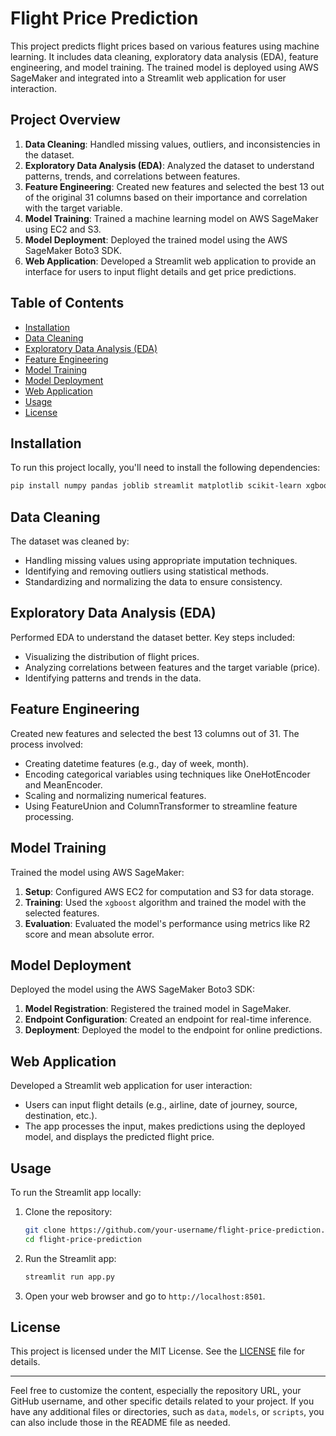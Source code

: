 

# Flight Price Prediction

This project predicts flight prices based on various features using machine learning. It includes data cleaning, exploratory data analysis (EDA), feature engineering, and model training. The trained model is deployed using AWS SageMaker and integrated into a Streamlit web application for user interaction.

## Project Overview

1. **Data Cleaning**: Handled missing values, outliers, and inconsistencies in the dataset.
2. **Exploratory Data Analysis (EDA)**: Analyzed the dataset to understand patterns, trends, and correlations between features.
3. **Feature Engineering**: Created new features and selected the best 13 out of the original 31 columns based on their importance and correlation with the target variable.
4. **Model Training**: Trained a machine learning model on AWS SageMaker using EC2 and S3.
5. **Model Deployment**: Deployed the trained model using the AWS SageMaker Boto3 SDK.
6. **Web Application**: Developed a Streamlit web application to provide an interface for users to input flight details and get price predictions.

## Table of Contents

- [Installation](#installation)
- [Data Cleaning](#data-cleaning)
- [Exploratory Data Analysis (EDA)](#exploratory-data-analysis-eda)
- [Feature Engineering](#feature-engineering)
- [Model Training](#model-training)
- [Model Deployment](#model-deployment)
- [Web Application](#web-application)
- [Usage](#usage)
- [License](#license)

## Installation

To run this project locally, you'll need to install the following dependencies:

```sh
pip install numpy pandas joblib streamlit matplotlib scikit-learn xgboost feature-engine boto3
```

## Data Cleaning

The dataset was cleaned by:

- Handling missing values using appropriate imputation techniques.
- Identifying and removing outliers using statistical methods.
- Standardizing and normalizing the data to ensure consistency.

## Exploratory Data Analysis (EDA)

Performed EDA to understand the dataset better. Key steps included:

- Visualizing the distribution of flight prices.
- Analyzing correlations between features and the target variable (price).
- Identifying patterns and trends in the data.

## Feature Engineering

Created new features and selected the best 13 columns out of 31. The process involved:

- Creating datetime features (e.g., day of week, month).
- Encoding categorical variables using techniques like OneHotEncoder and MeanEncoder.
- Scaling and normalizing numerical features.
- Using FeatureUnion and ColumnTransformer to streamline feature processing.

## Model Training

Trained the model using AWS SageMaker:

1. **Setup**: Configured AWS EC2 for computation and S3 for data storage.
2. **Training**: Used the `xgboost` algorithm and trained the model with the selected features.
3. **Evaluation**: Evaluated the model's performance using metrics like R2 score and mean absolute error.

## Model Deployment

Deployed the model using the AWS SageMaker Boto3 SDK:

1. **Model Registration**: Registered the trained model in SageMaker.
2. **Endpoint Configuration**: Created an endpoint for real-time inference.
3. **Deployment**: Deployed the model to the endpoint for online predictions.

## Web Application

Developed a Streamlit web application for user interaction:

- Users can input flight details (e.g., airline, date of journey, source, destination, etc.).
- The app processes the input, makes predictions using the deployed model, and displays the predicted flight price.

## Usage

To run the Streamlit app locally:

1. Clone the repository:

    ```sh
    git clone https://github.com/your-username/flight-price-prediction.git
    cd flight-price-prediction
    ```

2. Run the Streamlit app:

    ```sh
    streamlit run app.py
    ```

3. Open your web browser and go to `http://localhost:8501`.

## License

This project is licensed under the MIT License. See the [LICENSE](LICENSE) file for details.

---

Feel free to customize the content, especially the repository URL, your GitHub username, and other specific details related to your project. If you have any additional files or directories, such as `data`, `models`, or `scripts`, you can also include those in the README file as needed.
